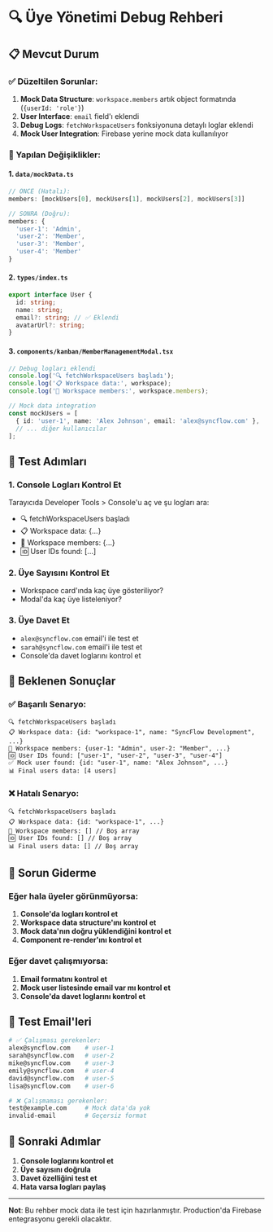 # 🔍 Üye Yönetimi Debug Rehberi

## 📋 Mevcut Durum

### ✅ Düzeltilen Sorunlar:
1. **Mock Data Structure**: `workspace.members` artık object formatında (`{userId: 'role'}`)
2. **User Interface**: `email` field'ı eklendi
3. **Debug Logs**: `fetchWorkspaceUsers` fonksiyonuna detaylı loglar eklendi
4. **Mock User Integration**: Firebase yerine mock data kullanılıyor

### 🔧 Yapılan Değişiklikler:

#### 1. `data/mockData.ts`
```typescript
// ÖNCE (Hatalı):
members: [mockUsers[0], mockUsers[1], mockUsers[2], mockUsers[3]]

// SONRA (Doğru):
members: {
  'user-1': 'Admin',
  'user-2': 'Member',
  'user-3': 'Member',
  'user-4': 'Member'
}
```

#### 2. `types/index.ts`
```typescript
export interface User {
  id: string;
  name: string;
  email?: string; // ✅ Eklendi
  avatarUrl?: string;
}
```

#### 3. `components/kanban/MemberManagementModal.tsx`
```typescript
// Debug logları eklendi
console.log('🔍 fetchWorkspaceUsers başladı');
console.log('📋 Workspace data:', workspace);
console.log('👥 Workspace members:', workspace.members);

// Mock data integration
const mockUsers = [
  { id: 'user-1', name: 'Alex Johnson', email: 'alex@syncflow.com' },
  // ... diğer kullanıcılar
];
```

## 🧪 Test Adımları

### 1. Console Logları Kontrol Et
Tarayıcıda Developer Tools > Console'u aç ve şu logları ara:
- 🔍 fetchWorkspaceUsers başladı
- 📋 Workspace data: {...}
- 👥 Workspace members: {...}
- 🆔 User IDs found: [...]

### 2. Üye Sayısını Kontrol Et
- Workspace card'ında kaç üye gösteriliyor?
- Modal'da kaç üye listeleniyor?

### 3. Üye Davet Et
- `alex@syncflow.com` email'i ile test et
- `sarah@syncflow.com` email'i ile test et
- Console'da davet loglarını kontrol et

## 🐛 Beklenen Sonuçlar

### ✅ Başarılı Senaryo:
```
🔍 fetchWorkspaceUsers başladı
📋 Workspace data: {id: "workspace-1", name: "SyncFlow Development", ...}
👥 Workspace members: {user-1: "Admin", user-2: "Member", ...}
🆔 User IDs found: ["user-1", "user-2", "user-3", "user-4"]
✅ Mock user found: {id: "user-1", name: "Alex Johnson", ...}
📊 Final users data: [4 users]
```

### ❌ Hatalı Senaryo:
```
🔍 fetchWorkspaceUsers başladı
📋 Workspace data: {id: "workspace-1", ...}
👥 Workspace members: [] // Boş array
🆔 User IDs found: [] // Boş array
📊 Final users data: [] // Boş array
```

## 🔧 Sorun Giderme

### Eğer hala üyeler görünmüyorsa:

1. **Console'da logları kontrol et**
2. **Workspace data structure'ını kontrol et**
3. **Mock data'nın doğru yüklendiğini kontrol et**
4. **Component re-render'ını kontrol et**

### Eğer davet çalışmıyorsa:

1. **Email formatını kontrol et**
2. **Mock user listesinde email var mı kontrol et**
3. **Console'da davet loglarını kontrol et**

## 📱 Test Email'leri

```bash
# ✅ Çalışması gerekenler:
alex@syncflow.com    # user-1
sarah@syncflow.com   # user-2
mike@syncflow.com    # user-3
emily@syncflow.com   # user-4
david@syncflow.com   # user-5
lisa@syncflow.com    # user-6

# ❌ Çalışmaması gerekenler:
test@example.com     # Mock data'da yok
invalid-email        # Geçersiz format
```

## 🎯 Sonraki Adımlar

1. **Console loglarını kontrol et**
2. **Üye sayısını doğrula**
3. **Davet özelliğini test et**
4. **Hata varsa logları paylaş**

---

**Not**: Bu rehber mock data ile test için hazırlanmıştır. Production'da Firebase entegrasyonu gerekli olacaktır.
